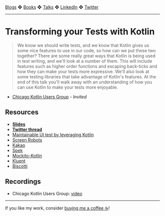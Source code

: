 [Blogs](../blogs.md) ❖ [Books](../books.md) ❖ [Talks](../talks.md) ❖ [LinkedIn](https://www.linkedin.com/in/victoriagonda/) ❖ [Twitter](https://twitter.com/TTGonda)

---

# Transforming your Tests with Kotlin

> We know we should write tests, and we know that Kotlin gives us some nice features to use in our code, so how can we put these two together? There are some really great ways that Kotlin is being used in test writing, and we'll look at a number of them. This will include features such as higher order functions and escaping back-ticks and how they can make your tests more expressive. We'll also look at some testing libraries that take advantage of Kotlin's features. At the end of this talk you'll walk away with an understanding of how you can use Kotlin to make your tests more enjoyable.

- [Chicago Kotlin Users Group](https://www.meetup.com/Chicago-Kotlin/events/260487964/) - _Invited_

## Resources

- **[Slides](https://speakerdeck.com/vgonda/transforming-your-tests-with-kotlin)**
- **[Twitter thread](https://twitter.com/TTGonda/status/1123025116139544576)**
- [Maintainable UI test by leveraging Kotlin](https://youtu.be/wlb3lg5JocA)
- [Screen Robots](https://www.raywenderlich.com/949489-espresso-testing-and-screen-robots-getting-started)
- [Kakao](https://www.raywenderlich.com/1505688-ui-testing-with-kakao-tutorial-for-android-getting-started)
- [Spek](https://spekframework.org/)
- [Mockito-Kotlin](https://github.com/nhaarman/mockito-kotlin)
- [Kluent](https://markusamshove.github.io/Kluent/)
- [Biscotti](https://github.com/bufferapp/Biscotti)

## Recordings

- Chicago Kotlin Users Group: [video](https://youtu.be/Df4EzbwXrlE)

---

If you like my work, consider [buying me a coffee ☕](https://www.buymeacoffee.com/96JjLEW)!

